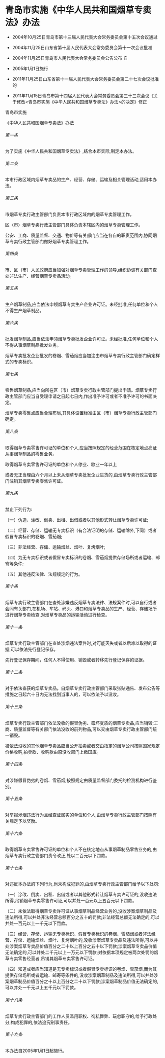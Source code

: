 # 青岛市实施《中华人民共和国烟草专卖法》办法

- 2004年10月25日青岛市第十三届人民代表大会常务委员会第十五次会议通过

- 2004年11月25日山东省第十届人民代表大会常务委员会第十一次会议批准

- 2004年11月25日青岛市人民代表大会常务委员会公告公布 自

- 2005年1月1日施行

- 2011年11月25日山东省第十一届人民代表大会常务委员会第二十七次会议批准的

- 2011年11月15日青岛市第十四届人民代表大会常务委员会第三十三次会议《关于修改<青岛市实施《中华人民共和国烟草专卖法》办法>的决定》修正

<!-- INFO END -->

青岛市实施

《中华人民共和国烟草专卖法》办法

###### 第一条

为了实施《中华人民共和国烟草专卖法》,结合本市实际,制定本办法。

###### 第二条

本市行政区域内烟草专卖品的生产、经营、存储、运输及相关管理活动,适用本办法。

###### 第三条

市烟草专卖行政主管部门负责本市行政区域内的烟草专卖管理工作。

区（市）烟草专卖行政主管部门具体负责本辖区内的烟草专卖管理工作。

公安、工商、质量监督、交通、物价等有关部门应当在各自的职责范围内,协同烟草专卖行政主管部门做好烟草专卖管理工作。

###### 第四条

市、区（市）人民政府应当加强对烟草专卖管理工作的领导,组织协调有关部门查处非法生产、经营烟草专卖品活动。

###### 第五条

生产烟草制品,应当依法申领烟草专卖生产企业许可证。未经批准,任何单位和个人不得生产烟草制品。

###### 第六条

批发烟草制品,应当依法申领烟草专卖批发企业许可证。未经批准,任何单位和个人不得从事烟草制品批发业务。

烟草专卖批发企业批发的卷烟、雪茄烟应当加注由市烟草专卖行政主管部门确定样式的专卖标识。

###### 第七条

零售烟草制品,应当向所在区（市）烟草专卖行政主管部门提出申请。烟草专卖行政主管部门应当自受理申请之日起七日内,作出准予许可或者不准予许可的书面决定。

烟草专卖零售点应当合理布局,其具体设置标准由区（市）烟草专卖行政主管部门确定。

###### 第八条

取得烟草专卖零售许可证的单位和个人,应当按照规定的经营范围在核定地点亮证从事烟草制品的零售业务。

取得烟草专卖零售许可证的单位和个人停业、歇业一年以上

或者无正当理由六个月以上未从烟草专卖批发企业进货的,由烟草专卖行政主管部门注销其烟草专卖零售许可证。

###### 第九条

禁止下列行为:

（一）伪造、涂改、倒卖、出租、出借或者以其他形式转让烟草专卖许可证;

（二）经营、存储、运输无专卖标识（有合法证明的存储、运输除外,下同）或者假冒专卖标识的卷烟、雪茄烟;

（三）非法经营、存储、运输烟丝、烟叶、复烤烟叶;

（四）为无专卖标识或者假冒专卖标识的卷烟、雪茄烟提供存储场所或者运输、邮寄等条件;

（五）其他违反法律、法规规定的行为。

###### 第十条

烟草专卖行政主管部门在查处涉嫌违反烟草专卖法律、法规案件时,可以自行或者会同有关部门,在机场、车站、码头、港口和烟草专卖品的生产、经营、存储场所进行烟草专卖检查,对烟草专卖品的运输活动进行检查。

###### 第十一条

烟草专卖行政主管部门在查处涉烟违法案件时,对可能灭失或者以后难以取得的证据,可以依法先行登记保存。

先行登记保存期间，任何人不得使用、销毁或者转移先行登记保存的证据。

###### 第十二条

对于依法查获的烟草专卖品，自烟草专卖行政主管部门采取张贴通告、发布公告等措施之日起六十日内无法找到当事人的，可以依法予以没收。

###### 第十三条

烟草专卖行政主管部门依法没收的假冒伪劣、霉坏变质的烟草专卖品,应当销毁;工商、质量监督等有关部门依法没收的前列物品,可以交由烟草专卖行政主管部门统一销毁。

被依法没收的其他烟草专卖品应当公开拍卖或者交由指定的烟草公司按照国家规定价格收购,拍卖款、收购款由原没收部门上缴国库。

###### 第十四条

对涉嫌假冒伪劣的卷烟、雪茄烟,按照规定由质量监督部门委托的检测机构进行鉴别。

###### 第十五条

对举报涉烟违法行为且经查证属实的单位和个人,由烟草专卖行政主管部门按照有关规定予以奖励。

###### 第十六条

取得烟草专卖零售许可证的单位和个人不在核定地点从事烟草制品零售业务的,由烟草专卖行政主管部门责令改正,处以二百元以下罚款。

###### 第十七条

对违反本办法的下列行为,尚未构成犯罪的,由烟草专卖行政主管部门给予以下处罚:

（一）涂改、倒卖、出租、出借或者以其他形式转让烟草专卖许可证的,没收违法所得,吊销烟草专卖零售许可证,可以并处一百元以上五百元以下罚款。

（二）未依法取得烟草专卖许可证从事烟草制品经营业务的,没收涉案烟草制品及违法所得,可以并处非法经营总额百分之五十的罚款;非法经营总额无法确定的,可以并处一百元以上一千元以下罚款。

（三）经营、存储、运输无专卖标识、假冒专卖标识的卷烟、雪茄烟或者非法经营、存储、运输烟丝、烟叶、复烤烟叶的,没收涉案烟草专卖品及违法所得,可以并处涉案烟草专卖品价值百分之二十以上百分之五十以下罚款;涉案烟草专卖品价值无法确定的,可以并处二千元以上一万元以下罚款;对依据本项规定被两次处罚的烟草专卖零售经营者,吊销其烟草专卖零售许可证。

（四）知道或者应当知道是无专卖标识或者假冒专卖标识的卷烟、雪茄烟,而为其提供存储场所或者运输、邮寄等条件的,没收涉案烟草制品及违法所得,可以并处涉案烟草制品价值百分之十以上百分之二十以下罚款;涉案烟草制品价值无法确定的,可以并处一千元以上五千元以下罚款。

###### 第十八条

烟草专卖行政主管部门的工作人员滥用职权、徇私舞弊、玩忽职守的,给予行政处分;构成犯罪的,依法追究刑事责任。

###### 第十九条

本办法自2005年1月1日起施行。
